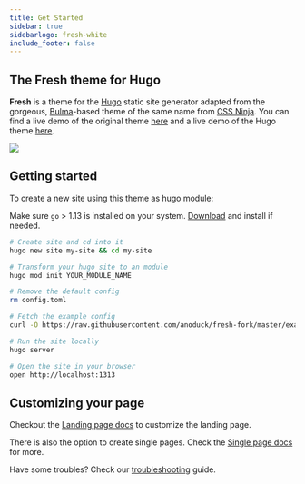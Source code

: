 ```yaml
---
title: Get Started
sidebar: true
sidebarlogo: fresh-white
include_footer: false
---
```


## The Fresh theme for Hugo

**Fresh** is a theme for the [Hugo](https://gohugo.io) static site generator adapted from the gorgeous, [Bulma](https://bulma.io)-based theme of the same name from [CSS Ninja](https://cssninja.io/product/fresh). You can find a live demo of the original theme [here](https://fresh.cssninja.io) and a live demo of the Hugo theme [here](https://hugo-fresh.now.sh/).

<img src="https://raw.githubusercontent.com/anoduck/fresh-fork/master/images/screenshot.png" style="margin-left:auto;margin-right:auto;" />

## Getting started

To create a new site using this theme as hugo module:

Make sure `go` > 1.13 is installed on your system. [Download](https://go.dev/dl/) and install if needed.

```bash
# Create site and cd into it
hugo new site my-site && cd my-site

# Transform your hugo site to an module
hugo mod init YOUR_MODULE_NAME

# Remove the default config
rm config.toml

# Fetch the example config
curl -O https://raw.githubusercontent.com/anoduck/fresh-fork/master/exampleSite/hugo.yaml

# Run the site locally
hugo server

# Open the site in your browser
open http://localhost:1313
```

## Customizing your page

Checkout the [Landing page docs](../landingpage) to customize the landing page.

There is also the option to create single pages. Check the [Single page docs](../singlepage) for more.

Have some troubles? Check our [troubleshooting](../troubleshooting) guide.
